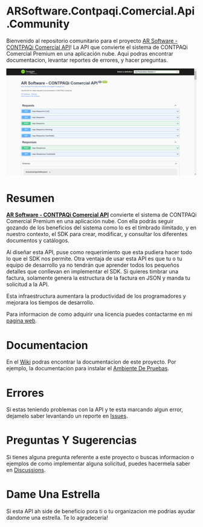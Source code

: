 # ARSoftware.Contpaqi.Comercial.Api.Community
Bienvenido al repositorio comunitario para el proyecto [AR Software - CONTPAQi Comercial API](https://www.arsoft.net/contpaqi-comercial-api)! La API que convierte el sistema de CONTPAQi Comercial Premium en una aplicación nube. Aqui podras encontrar documentacion, levantar reportes de errores, y hacer preguntas.

![Web API Swagger](https://github.com/AndresRamos/ARSoftware.Contpaqi.Comercial.Api.Community/blob/main/images/WebApiSwagger.jpg)

# Resumen
**[AR Software - CONTPAQi Comercial API](https://www.arsoft.net/contpaqi-comercial-api)** convierte el sistema de CONTPAQi Comercial Premium en una aplicación nube. Con ella podrás seguir gozando de los beneficios del sistema como lo es el timbrado ilimitado, y en nuestro contexto, el SDK para crear, modificar, y consultar los diferentes documentos y catálogos. 

Al diseñar esta API, puse como requerimiento que esta pudiera hacer todo lo que el SDK nos permite. Otra ventaja de usar esta API es que tu o tu equipo de desarrollo ya no tendrán que aprender todos los pequeños detalles que conllevan en implementar el SDK. Si quieres timbrar una factura, solamente genera la estructura de la factura en JSON y manda tu solicitud a la API. 

Esta infraestructura aumentara la productividad de los programadores y mejorara los tiempos de desarrollo.

Para informacion de como adquirir una licencia puedes contactarme en mi [pagina web](https://www.arsoft.net/).

# Documentacion
En el [Wiki](https://github.com/AndresRamos/ARSoftware.Contpaqi.Comercial.Api.Community/wiki) podras encontrar la documentacion de este proyecto. Por ejemplo, la documentacion para instalar el [Ambiente De Pruebas](https://github.com/AndresRamos/ARSoftware.Contpaqi.Comercial.Api.Community/wiki/Ambiente-Pruebas).

# Errores
Si estas teniendo problemas con la API y te esta marcando algun error, dejamelo saber levantando un reporte en [Issues](https://github.com/AndresRamos/ARSoftware.Contpaqi.Comercial.Api.Community/issues).

# Preguntas Y Sugerencias
Si tienes alguna pregunta referente a este proyecto o buscas informacion o ejemplos de como implementar alguna solicitud, puedes hacermela saber en [Discussions](https://github.com/AndresRamos/ARSoftware.Contpaqi.Comercial.Api.Community/discussions).

# Dame Una Estrella
Si esta API ah side de beneficio pora ti o tu organizacion me podrias ayudar dandome una estrella. Te lo agradeceria!
